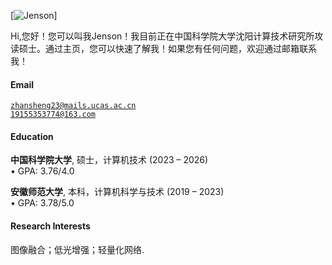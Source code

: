 [![Jenson](https://github.com/871612098)]

 Hi,您好！您可以叫我Jenson！我目前正在中国科学院大学沈阳计算技术研究所攻读硕士。通过主页，您可以快速了解我！如果您有任何问题，欢迎通过邮箱联系我！

#### Email  
<code>zhansheng23@mails.ucas.ac.cn</code>  
<code>19155353774@163.com</code>

#### Education  
**中国科学院大学**, 硕士，计算机技术 (2023 – 2026)  
• GPA: 3.76/4.0  

**安徽师范大学**, 本科，计算机科学与技术 (2019 – 2023)  
• GPA: 3.78/5.0  

#### Research Interests  
图像融合；低光增强；轻量化网络.
